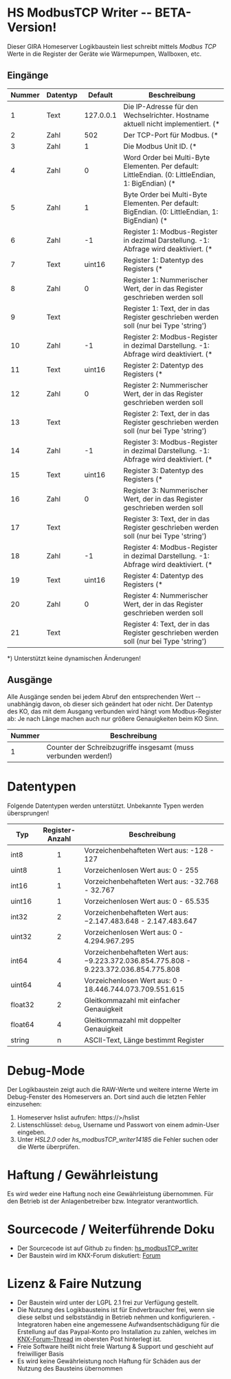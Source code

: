 # HS ModbusTCP Writer -- BETA-Version!

Dieser GIRA Homeserver Logikbaustein liest schreibt mittels *Modbus TCP* Werte in die Register der Geräte wie Wärmepumpen, Wallboxen, etc.

## Eingänge

| Nummer | Datentyp | Default | Beschreibung |
| ------ | -------- | ------- | -------------| 
|  1 | Text | 127.0.0.1 | Die IP-Adresse für den Wechselrichter. Hostname aktuell nicht implementiert. (* |
|  2 | Zahl | 502 | Der TCP-Port für Modbus. (* |
|  3 | Zahl | 1 | Die Modbus Unit ID. (* |
|  4 | Zahl | 0 | Word Order bei Multi-Byte Elementen. Per default: LittleEndian. (0: LittleEndian, 1: BigEndian) (* | 
|  5 | Zahl | 1 | Byte Order bei Multi-Byte Elementen. Per default: BigEndian. (0: LittleEndian, 1: BigEndian) (* | 
|  6 | Zahl | -1 | Register 1: Modbus-Register in dezimal Darstellung. -1: Abfrage wird deaktiviert. (* | 
|  7 | Text | uint16 | Register 1: Datentyp des Registers (* |
|  8 | Zahl | 0 | Register 1: Nummerischer Wert, der in das Register geschrieben werden soll |
|  9 | Text |  | Register 1: Text, der in das Register geschrieben werden soll (nur bei Type 'string') |
| 10 | Zahl | -1 | Register 2: Modbus-Register in dezimal Darstellung. -1: Abfrage wird deaktiviert. (* | 
| 11 | Text | uint16 | Register 2: Datentyp des Registers (* |
| 12 | Zahl | 0 | Register 2: Nummerischer Wert, der in das Register geschrieben werden soll |
| 13 | Text |  | Register 2: Text, der in das Register geschrieben werden soll (nur bei Type 'string')
| 14 | Zahl | -1 | Register 3: Modbus-Register in dezimal Darstellung. -1: Abfrage wird deaktiviert. (* | 
| 15 | Text | uint16 | Register 3: Datentyp des Registers (* |
| 16 | Zahl | 0 | Register 3: Nummerischer Wert, der in das Register geschrieben werden soll |
| 17 | Text |  | Register 3: Text, der in das Register geschrieben werden soll (nur bei Type 'string')
| 18 | Zahl | -1 | Register 4: Modbus-Register in dezimal Darstellung. -1: Abfrage wird deaktiviert. (* | 
| 19 | Text | uint16 | Register 4: Datentyp des Registers (* |
| 20 | Zahl | 0 | Register 4: Nummerischer Wert, der in das Register geschrieben werden soll |
| 21 | Text |  | Register 4: Text, der in das Register geschrieben werden soll (nur bei Type 'string')

*) Unterstützt keine dynamischen Änderungen!

## Ausgänge

Alle Ausgänge senden bei jedem Abruf den entsprechenden Wert -- unabhängig davon, ob dieser sich geändert hat oder nicht.
Der Datentyp des KO, das mit dem Ausgang verbunden wird hängt vom Modbus-Register ab: Je nach Länge machen auch nur größere Genauigkeiten beim KO Sinn.

| Nummer | Beschreibung |
| ------ |  ------------- |
|  1 | Counter der Schreibzugriffe insgesamt (muss verbunden werden!) |

# Datentypen

Folgende Datentypen werden unterstützt. Unbekannte Typen werden übersprungen!

|    Typ | Register-Anzahl | Beschreibung |
| ------- |:----:| ------------- |
|    int8 | 1 | Vorzeichenbehafteten Wert aus: -128 - 127 |
|   uint8 | 1 | Vorzeichenlosen Wert aus: 0 - 255 |
|   int16 | 1 | Vorzeichenbehafteten Wert aus: -32.768 - 32.767 |
|  uint16 | 1 | Vorzeichenlosen Wert aus: 0 - 65.535 |
|   int32 | 2 | Vorzeichenbehafteten Wert aus: −2.147.483.648 - 2.147.483.647 |
|  uint32 | 2 | Vorzeichenlosen Wert aus: 0 - 4.294.967.295 |
|   int64 | 4 | Vorzeichenbehafteten Wert aus: −9.223.372.036.854.775.808 - 9.223.372.036.854.775.808 |
|  uint64 | 4 | Vorzeichenlosen Wert aus: 0 - 18.446.744.073.709.551.615 |
| float32 | 2 | Gleitkommazahl mit einfacher Genauigkeit |
| float64 | 4 | Gleitkommazahl mit doppelter Genauigkeit |
|  string | n | ASCII-Text, Länge bestimmt Register |

# Debug-Mode

Der Logikbaustein zeigt auch die RAW-Werte und weitere interne Werte im Debug-Fenster des Homeservers an. Dort sind auch die letzten Fehler einzusehen:

1. Homeserver hslist aufrufen: https://<HS IP>>/hslist
2. Listenschlüssel: `debug`, Username und Passwort von einem admin-User eingeben.
3. Unter *HSL2.0* oder *hs_modbusTCP_writer14185* die Fehler suchen oder die Werte überprüfen.

# Haftung / Gewährleistung

Es wird weder eine Haftung noch eine Gewährleistung übernommen. Für den Betrieb ist der Anlagenbetreiber bzw. Integrator verantwortlich.

# Sourcecode / Weiterführende Doku

* Der Sourcecode ist auf Github zu finden: [hs_modbusTCP_writer](https://github.com/SvenBunge/hs_modbusTCP_writer)
* Der Baustein wird im KNX-Forum diskutiert: [Forum](https://knx-user-forum.de/)

# Lizenz & Faire Nutzung

* Der Baustein wird unter der LGPL 2.1 frei zur Verfügung gestellt.
* Die Nutzung des Logikbausteins ist für Endverbraucher frei, wenn sie diese selbst und selbstständig in Betrieb nehmen und konfigurieren. - Integratoren haben eine angemessene Aufwandsentschädigung für die Erstellung auf das Paypal-Konto pro Installation zu zahlen, welches im [KNX-Forum-Thread](https://knx-user-forum.de/forum/%C3%B6ffentlicher-bereich/knx-eib-forum/1657957-lbs-abfrage-von-modbus-tcp-via-homeserver) im obersten Post hinterlegt ist.
* Freie Software heißt nicht freie Wartung & Support und geschieht auf freiwilliger Basis
* Es wird keine Gewährleistung noch Haftung für Schäden aus der Nutzung des Bausteins übernommen